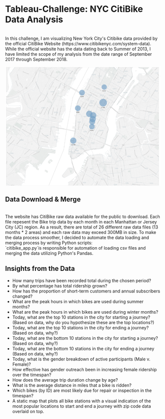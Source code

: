 # Tableau-Challenge: NYC CitiBike Data Analysis
<br>
In this challenge, I am visualizing New York City's Citibike data provided by the official CitiBike Website (https://www.citibikenyc.com/system-data). While the official website has the data dating back to Summer of 2013, I have limited the scope of my analysis from the date range of September 2017 through September 2018. <br>

![CitiBike Map](https://github.com/erikku0519/Tableau-Challenge/blob/master/Citibike.png)


## Data Download & Merge<br>
<br>
The website has CitiBike raw data available for the public to download. Each file repesent the Bike trip data by each month in each Manhattan or Jersey City (JC) region. As a result, there are total of 26 different raw data files (13 months * 2 areas) and each raw data may exceed 300MB in size. To make the data process smoother, I decided to automate the data loading and merging process by writing Python scripts:
<br>
`citibike_app.py`is responsible for automation of loading csv files and merging the data utilizing Python's Pandas. 

## Insights from the Data<br>
* How many trips have been recorded total during the chosen period?
* By what percentage has total ridership grown?
* How has the proportion of short-term customers and annual subscribers changed?
* What are the peak hours in which bikes are used during summer months?
* What are the peak hours in which bikes are used during winter months?
* Today, what are the top 10 stations in the city for starting a journey? (Based on data, why do you hypothesize these are the top locations?)
* Today, what are the top 10 stations in the city for ending a journey? (Based on data, why?)
* Today, what are the bottom 10 stations in the city for starting a journey? (Based on data, why?)
* Today, what are the bottom 10 stations in the city for ending a journey (Based on data, why?)
* Today, what is the gender breakdown of active participants (Male v. Female)?
* How effective has gender outreach been in increasing female ridership over the timespan?
* How does the average trip duration change by age?
* What is the average distance in miles that a bike is ridden?
* Which bikes (by ID) are most likely due for repair or inspection in the timespan?
* A static map that plots all bike stations with a visual indication of the most popular locations to start and end a journey with zip code data overlaid on top.

